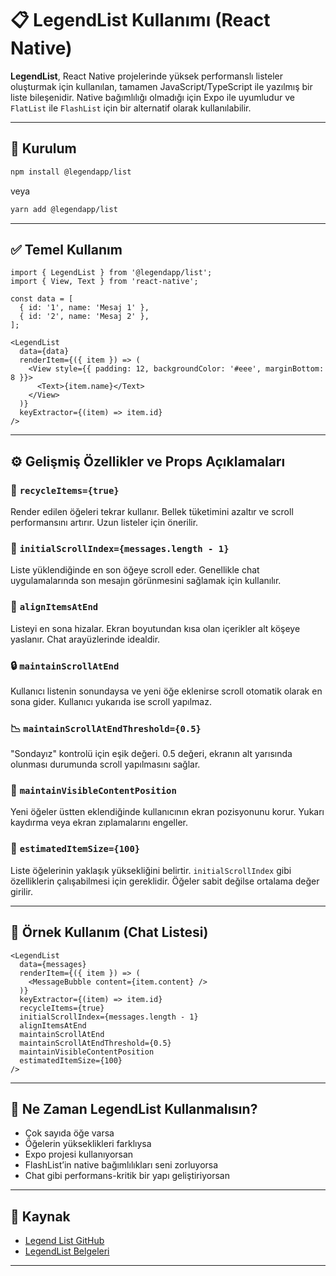 
# 📋 LegendList Kullanımı (React Native)

**LegendList**, React Native projelerinde yüksek performanslı listeler oluşturmak için kullanılan, tamamen JavaScript/TypeScript ile yazılmış bir liste bileşenidir. Native bağımlılığı olmadığı için Expo ile uyumludur ve `FlatList` ile `FlashList` için bir alternatif olarak kullanılabilir.

---

## 🚀 Kurulum

```bash
npm install @legendapp/list
```

veya

```bash
yarn add @legendapp/list
```

---

## ✅ Temel Kullanım

```tsx
import { LegendList } from '@legendapp/list';
import { View, Text } from 'react-native';

const data = [
  { id: '1', name: 'Mesaj 1' },
  { id: '2', name: 'Mesaj 2' },
];

<LegendList
  data={data}
  renderItem={({ item }) => (
    <View style={{ padding: 12, backgroundColor: '#eee', marginBottom: 8 }}>
      <Text>{item.name}</Text>
    </View>
  )}
  keyExtractor={(item) => item.id}
/>
```

---

## ⚙️ Gelişmiş Özellikler ve Props Açıklamaları

### 🔁 `recycleItems={true}`
Render edilen öğeleri tekrar kullanır. Bellek tüketimini azaltır ve scroll performansını artırır. Uzun listeler için önerilir.

### 🔢 `initialScrollIndex={messages.length - 1}`
Liste yüklendiğinde en son öğeye scroll eder. Genellikle chat uygulamalarında son mesajın görünmesini sağlamak için kullanılır.

### 📍 `alignItemsAtEnd`
Listeyi en sona hizalar. Ekran boyutundan kısa olan içerikler alt köşeye yaslanır. Chat arayüzlerinde idealdir.

### 🔒 `maintainScrollAtEnd`
Kullanıcı listenin sonundaysa ve yeni öğe eklenirse scroll otomatik olarak en sona gider. Kullanıcı yukarıda ise scroll yapılmaz.

### 📉 `maintainScrollAtEndThreshold={0.5}`
"Sondayız" kontrolü için eşik değeri. 0.5 değeri, ekranın alt yarısında olunması durumunda scroll yapılmasını sağlar.

### 📏 `maintainVisibleContentPosition`
Yeni öğeler üstten eklendiğinde kullanıcının ekran pozisyonunu korur. Yukarı kaydırma veya ekran zıplamalarını engeller.

### 📐 `estimatedItemSize={100}`
Liste öğelerinin yaklaşık yüksekliğini belirtir. `initialScrollIndex` gibi özelliklerin çalışabilmesi için gereklidir. Öğeler sabit değilse ortalama değer girilir.

---

## 💬 Örnek Kullanım (Chat Listesi)

```tsx
<LegendList
  data={messages}
  renderItem={({ item }) => (
    <MessageBubble content={item.content} />
  )}
  keyExtractor={(item) => item.id}
  recycleItems={true}
  initialScrollIndex={messages.length - 1}
  alignItemsAtEnd
  maintainScrollAtEnd
  maintainScrollAtEndThreshold={0.5}
  maintainVisibleContentPosition
  estimatedItemSize={100}
/>
```

---

## 🧠 Ne Zaman LegendList Kullanmalısın?

- Çok sayıda öğe varsa
- Öğelerin yükseklikleri farklıysa
- Expo projesi kullanıyorsan
- FlashList’in native bağımlılıkları seni zorluyorsa
- Chat gibi performans-kritik bir yapı geliştiriyorsan

---

## 🔗 Kaynak

- [Legend List GitHub](https://github.com/legendapp/legendapp)
- [LegendList Belgeleri](https://legendapp.com/open-source/list/)

---
